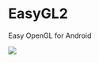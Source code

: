 # EasyGL2
Easy OpenGL for Android


[![](https://jitpack.io/v/Mosect/EasyGL2.svg)](https://jitpack.io/#Mosect/EasyGL2)
